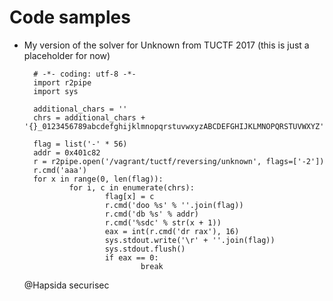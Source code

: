 # Code samples

- My version of the solver for Unknown from TUCTF 2017 (this is just a placeholder for now) 

		# -*- coding: utf-8 -*-
		import r2pipe
		import sys

		additional_chars = ''
		chrs = additional_chars + '{}_0123456789abcdefghijklmnopqrstuvwxyzABCDEFGHIJKLMNOPQRSTUVWXYZ'

		flag = list('-' * 56)
		addr = 0x401c82
		r = r2pipe.open('/vagrant/tuctf/reversing/unknown', flags=['-2'])
		r.cmd('aaa')
		for x in range(0, len(flag)):
				for i, c in enumerate(chrs):
						flag[x] = c
						r.cmd('doo %s' % ''.join(flag))
						r.cmd('db %s' % addr)
						r.cmd('%sdc' % str(x + 1))
						eax = int(r.cmd('dr rax'), 16)
						sys.stdout.write('\r' + ''.join(flag))
						sys.stdout.flush()
						if eax == 0:
								break
						

   @Hapsida securisec
